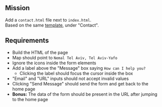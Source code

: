 Mission
---------

Add a `contact.html` file next to `index.html`.  
Based on the same [template](http://ashmawi.work/wp/riche/), under "Contact".

Requirements
-------------

- Build the HTML of the page
- Map should point to `Nemal Tel Aviv, Tel Aviv-Yafo`
- Ignore the icons inside the form elements
- Add a label above the "Message" box saying `How can I help you?`
  - Clicking the label should focus the cursor inside the box
- "Email" and "URL" inputs should not accept invalid values
- Clicking "Send Message" should send the form and get back to the home page
- **Bonus:** The data of the form should be present in the URL after jumping to the home page
